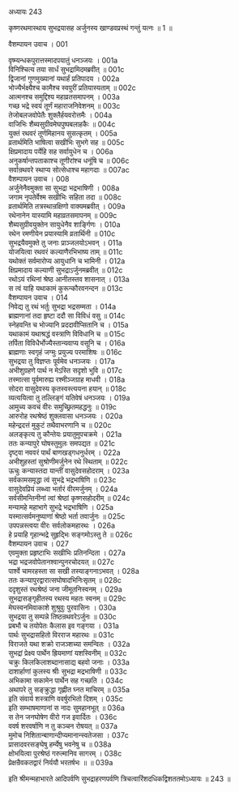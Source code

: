 अध्यायः 243

कृष्णरथमास्थाय सुभद्रयासह अर्जुनस्य खाण्डवप्रस्थं गन्तुं यत्नः ॥ 1 ॥

वैशम्पायन उवाच ।	001  

वृष्म्यन्धकपुरात्तस्मादपयातुं धनञ्जयः ।	001a  
विनिश्चित्य तया सार्धं सुभद्रामिदमब्रवीत् ॥	001c  
द्विजानां गुणमुख्यानां यथार्हं प्रतिपादय ।	002a  
भोज्यैर्भक्ष्यैश्च कामैश्च स्वपुरीं प्रतियास्यताम् ॥	002c  
आत्मनश्च समुद्दिश्य महाव्रतसमापनम् ।	003a  
गच्छ भद्रे स्वयं तूर्णं महाराजनिवेशनम् ॥	003c  
तेजोबलजवोपेतैः शुक्लैर्हयवरोत्तमैः ।	004a  
वाजिभिः शैब्यसुग्रीवमेघपुष्पबलाहकैः ॥	004c  
युक्तं रथवरं तूर्णमिहानय सुसत्कृतम् ।	005a  
व्रतार्थमिति भाषित्वा सखीभिः सुभगे सह ॥	005c  
क्षिप्रमादाय पर्येहि सह सर्वायुधेन च ।	006a  
अनुकर्षान्तपताकाश्च तूणीरांश्च धनूंषि च ॥	006c  
सर्वान्रथवरे स्थाप्य सोत्सेधाश्च महागदाः ॥	007ac  
वैशम्पायन उवाच ।	008  
अर्जुनेनैवमुक्ता सा सुभद्रा भद्रभाषिणी ।	008a  
जगाम नृपतेर्वेश्म सखीभिः सहिता तदा ॥	008c  
व्रतार्थमिति तत्रस्थान्रक्षिणो वाक्यमब्रवीत् ।	009a  
रथेनानेन यास्यामि महाव्रतसमापनम् ॥	009c  
शैब्यसुग्रीवयुक्तेन सायुधेनैव शार्ङ्गिणः ।	010a  
रथेन रमणीयेन प्रयास्यामि व्रतार्थिनी ॥	010c  
सुभद्रयैवमुक्ते तु जनाः प्राञ्जलयोऽभवन् ।	011a  
योजयित्वा रथवरं कल्याणैरभिभाष्य ताम् ॥	011c  
यथोक्तं सर्वमारोप्य आयुधानि च भामिनी ।	012a  
क्षिप्रमादाय कल्याणी सुभद्राऽर्जुनमब्रवीत् ॥	012c  
रथोऽयं रथिनां श्रेष्ठ आनीतस्तव शासनात् ।	013a  
स त्वं याहि यथाकामं कुरून्कौरवनन्दन ॥	013c  
वैशम्पायन उवाच ।	014  
निवेद्य तु रथं भर्तुः सुभद्रा भद्रसम्मता ।	014a  
ब्राह्मणानां तदा हृष्टा ददौ सा विविधं वसु ॥	014c  
स्नेहवन्ति च भोज्यानि प्रददावीप्सितानि च ।	015a  
यथाकामं यथाश्रद्धं वस्त्राणि विविधानि च ॥	015c  
तर्पिता विविधैर्भोज्यैस्तान्यवाप्य वसूनि च ।	016a  
ब्राह्मणाः स्वगृहं जग्मुः प्रयुज्य परमाशिषः ॥	016c  
सुभद्रया तु विज्ञप्तः पूर्वमेव धनञ्जयः ।	017a  
अभीशुग्रहणे पार्थ न मेऽस्ति सदृशो भुवि ॥	017c  
तस्मात्सा पूर्वमारुह्य रश्मीञ्जग्राह माधवी ।	018a  
सोदरा वासुदेवस्य कृतस्वस्त्ययना हयान् ॥	018c  
व्यत्ययित्वा तु तल्लिङ्गं यतिवेषं धनञ्जयः ।	019a  
आमुच्य कवचं वीरः समुच्छ्रितमहद्धनुः ॥	019c  
आरुरोह रथश्रेष्ठं शुक्लवासा धनञ्जयः ।	020a  
महेन्द्रदत्तं मुकुटं तथैवाभरणानि च ॥	020c  
अलङ्कृत्य तु कौन्तेयः प्रयातुमुपचक्रमे ।	021a  
ततः कन्यापुरे घोषस्तुमुलः समपद्यत ॥	021c  
दृष्ट्वा नववरं पार्थं बाणखड्गधनुर्धरम् ।	022a  
अभीशुहस्तां सुश्रोणीमर्जुनेन रथे स्थिताम् ॥	022c  
ऊचुः कन्यास्तदा यान्तीं वासुदेवसहोदराम् ।	023a  
सर्वकामसमृद्धा त्वं सुभद्रे भद्रभाषिणि ॥	023c  
वासुदेवप्रियं लब्ध्वा भर्तारं वीरमर्जुनम् ।	024a  
सर्वसीमन्तिनीनां त्वां श्रेष्ठां कृष्णसहोदरीम् ॥	024c  
मन्यामहे महाभागे सुभद्रे भद्रभाषिणि ।	025a  
यस्मात्सर्वमनुष्याणां श्रेष्ठो भर्ता तवार्जुनः ॥	025c  
उपपन्नस्त्वया वीरः सर्वलोकमहारथः ।	026a  
हे प्रयाहि गृहान्भद्रे सुहृद्भिः सङ्गमोऽस्तु ते ॥	026c  
वैशम्पायन उवाच ।	027  
एवमुक्ता प्रहृष्टाभिः सखीभिः प्रतिनन्दिता ।	027a  
भद्रा भद्रजवोपेतानश्वान्पुनरचोदयत् ॥	027c  
पार्श्वे चामरहस्ता सा सखी तस्याङ्गनाऽभवत् ।	028a  
ततः कन्यापुरद्वारात्सघोषादभिनिःसृतम् ॥	028c  
ददृशुस्तं रथश्रेष्ठं जना जीमूतनिस्वनम् ।	029a  
सुभद्रासङ्गृहीतस्य रथस्य महतः स्वनम् ॥	029c  
मेघस्वनमिवाकाशे शुश्रुवुः पुरवासिनः ।	030a  
सुभद्रया तु सम्पन्ने तिष्ठन्रथवरेऽर्जुनः ॥	030c  
प्रबभौ च तयोपेतः कैलास इव गङ्गया ।	031a  
पार्थः सुभद्रासहितो विरराज महारथः ॥	031c  
विराजते यथा शक्रो राजञ्शच्या समन्वितः ।	032a  
सुभद्रां प्रेक्ष्य पार्थेन ह्रियमाणां यशस्विनीम् ॥	032c  
चक्रुः किलकिलाशब्दानासाद्य बहवो जनाः ।	033a  
दाशार्हाणां कुलस्य श्रीः सुभद्रा मद्रभाषिणी ॥	033c  
अभिकामा सकामेन पार्थेन सह गच्छति ।	034c  
अथापरे तु सङ्क्रुद्धा गृह्णीत घ्नत माचिरम् ॥	035a  
इति संवार्य शस्त्राणि ववर्षुरभितो दिशम् ।	035c  
इति सम्भाषमाणानां स नादः सुमहानभूत् ॥	036a  
स तेन जनघोषेण वीरो गज इवार्दितः ।	036c  
ववर्ष शरवर्षाणि न तु कञ्चन रोषयत् ॥	037a  
मुमोच निशितान्बाणान्दीप्यमानान्स्वतेजसा ।	037c  
प्रासादवरसङ्घेषु हर्म्येषु भवनेषु च ॥	038a  
क्षोभयित्वा पुरश्रेष्ठं गरुत्मानिव सागरम् ।	038c  
प्रेक्षन्रैवकतद्वारं निर्ययौ भरतर्षभः ॥ ॥	039a  

इति श्रीमन्महाभारते आदिपर्वणि सुभद्राहरणपर्वणि त्रिचत्वारिंशदधिकद्विशततमोऽध्यायः ॥ 243 ॥
